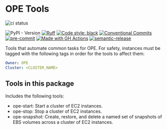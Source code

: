 # OPE Tools
![ci status](https://github.com/svange/ope-tools/actions/workflows/pipeline.yaml/badge.svg?branch=main)

![PyPI - Version](https://img.shields.io/pypi/v/openbrain)
[![Ruff](https://img.shields.io/endpoint?url=https://raw.githubusercontent.com/astral-sh/ruff/main/assets/badge/v2.json)](https://github.com/astral-sh/ruff)
<a href="https://github.com/psf/black"><img alt="Code style: black" src="https://img.shields.io/badge/code%20style-black-000000.svg"></a>
[![Conventional Commits](https://img.shields.io/badge/Conventional%20Commits-1.0.0-yellow.svg?style=flat-square)](https://conventionalcommits.org)
[![pre-commit](https://img.shields.io/badge/pre--commit-enabled-brightgreen?style=flat-square&logo=pre-commit&logoColor=white)](https://github.com/pre-commit/pre-commit)
[![Made with GH Actions](https://img.shields.io/badge/CI-GitHub_Actions-blue?logo=github-actions&logoColor=white)](https://github.com/features/actions "Go to GitHub Actions homepage")
[![semantic-release](https://img.shields.io/badge/%20%20%F0%9F%93%A6%F0%9F%9A%80-semantic--release-e10079.svg)](https://github.com/semantic-release/semantic-release)

Tools that automate common tasks for OPE. For safety, instances must be tagged with the following tags in order for the tools to affect them:
```yaml
Owner: OPE
Cluster: <CLUSTER_NAME>
```

## Tools in this package
Includes the following tools:
- ope-start: Start a cluster of EC2 instances.
- ope-stop: Stop a cluster of EC2 instances.
- ope-snapshot: Create, restore, and delete a named set of snapshots of EBS volumes across a cluster of EC2 instances.
